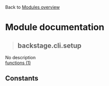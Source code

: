 Back to [Modules overview](https://github.com/pyrustic/backstage/blob/master/docs/modules/README.md)
  
# Module documentation
>## backstage.cli.setup
No description
<br>
[functions (1)](https://github.com/pyrustic/backstage/blob/master/docs/modules/content/backstage.cli.setup/functions.md)


## Constants
```python

```

